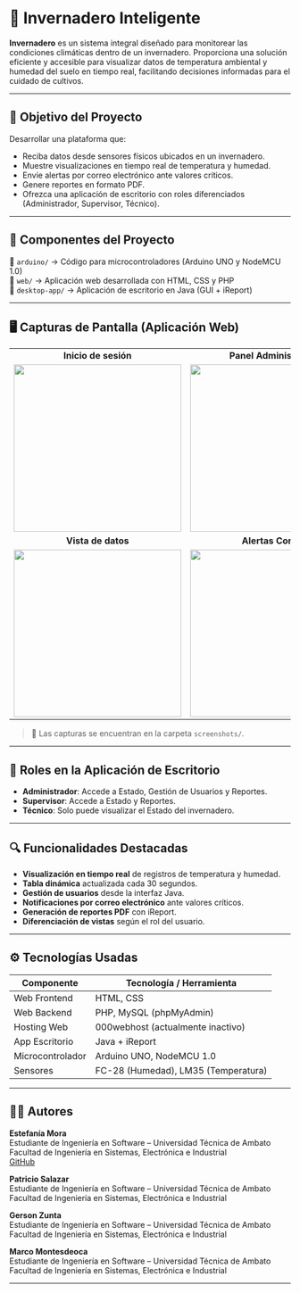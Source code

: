 # 🌱 Invernadero Inteligente

**Invernadero** es un sistema integral diseñado para monitorear las condiciones climáticas dentro de un invernadero. Proporciona una solución eficiente y accesible para visualizar datos de temperatura ambiental y humedad del suelo en tiempo real, facilitando decisiones informadas para el cuidado de cultivos.

---

## 🎯 Objetivo del Proyecto

Desarrollar una plataforma que:

- Reciba datos desde sensores físicos ubicados en un invernadero.
- Muestre visualizaciones en tiempo real de temperatura y humedad.
- Envíe alertas por correo electrónico ante valores críticos.
- Genere reportes en formato PDF.
- Ofrezca una aplicación de escritorio con roles diferenciados (Administrador, Supervisor, Técnico).

---

## 🧠 Componentes del Proyecto

🔹 `arduino/` → Código para microcontroladores (Arduino UNO y NodeMCU 1.0)  
🔹 `web/` → Aplicación web desarrollada con HTML, CSS y PHP  
🔹 `desktop-app/` → Aplicación de escritorio en Java (GUI + iReport)

---

## 🖥 Capturas de Pantalla (Aplicación Web)

<table>
  <tr>
    <td align="center"><b>Inicio de sesión</b></td>
    <td align="center"><b>Panel Administrador</b></td>
  </tr>
  <tr>
    <td><img src="./web/screenshots/login.png" width="300"/></td>
    <td><img src="./web/screenshots/admin.png" width="300"/></td>
  </tr>
  <tr>
    <td align="center"><b>Vista de datos</b></td>
    <td align="center"><b>Alertas Correo</b></td>
  </tr>
  <tr>
    <td><img src="./web/screenshots/estado.png" width="300"/></td>
    <td><img src="./web/screenshots/correo.png" width="300"/></td>
  </tr>
</table>

> 📌 Las capturas se encuentran en la carpeta `screenshots/`.

---

## 👥 Roles en la Aplicación de Escritorio

- **Administrador**: Accede a Estado, Gestión de Usuarios y Reportes.
- **Supervisor**: Accede a Estado y Reportes.
- **Técnico**: Solo puede visualizar el Estado del invernadero.

---

## 🔍 Funcionalidades Destacadas

- **Visualización en tiempo real** de registros de temperatura y humedad.
- **Tabla dinámica** actualizada cada 30 segundos.
- **Gestión de usuarios** desde la interfaz Java.
- **Notificaciones por correo electrónico** ante valores críticos.
- **Generación de reportes PDF** con iReport.
- **Diferenciación de vistas** según el rol del usuario.

---

## ⚙️ Tecnologías Usadas

| Componente       | Tecnología / Herramienta            |
|------------------|--------------------------------------|
| Web Frontend     | HTML, CSS                           |
| Web Backend      | PHP, MySQL (phpMyAdmin)             |
| Hosting Web      | 000webhost (actualmente inactivo)   |
| App Escritorio   | Java + iReport                      |
| Microcontrolador | Arduino UNO, NodeMCU 1.0            |
| Sensores         | FC-28 (Humedad), LM35 (Temperatura) |

---



## 🧑‍💻 Autores

**Estefanía Mora**  
Estudiante de Ingeniería en Software – Universidad Técnica de Ambato  
Facultad de Ingeniería en Sistemas, Electrónica e Industrial  
[GitHub](https://github.com/yachitzu)

**Patricio Salazar**  
Estudiante de Ingeniería en Software – Universidad Técnica de Ambato  
Facultad de Ingeniería en Sistemas, Electrónica e Industrial  


**Gerson Zunta**  
Estudiante de Ingeniería en Software – Universidad Técnica de Ambato  
Facultad de Ingeniería en Sistemas, Electrónica e Industrial  


**Marco Montesdeoca**  
Estudiante de Ingeniería en Software – Universidad Técnica de Ambato  
Facultad de Ingeniería en Sistemas, Electrónica e Industrial  


---


